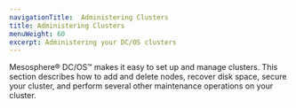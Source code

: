 ```yaml
---
navigationTitle:  Administering Clusters
title: Administering Clusters
menuWeight: 60
excerpt: Administering your DC/OS clusters
---
```



Mesosphere&reg; DC/OS&trade; makes it easy to set up and manage clusters. This section describes how to add and delete nodes, recover disk space, secure your cluster, and perform several other maintenance operations on your cluster.
